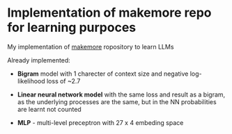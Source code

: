 # Implementation of makemore repo for learning purpoces

My implementation of [makemore](https://github.com/karpathy/makemore) ropository to learn LLMs

Already implemented:

- **Bigram** model with 1 charecter of context size and negative log-likelihood loss of ~2.7

- **Linear neural network model** with the same loss and result as a bigram, as the underlying processes are the same, but in the NN probabilities are learnt not counted

- **MLP** - multi-level preceptron with 27 x 4 embeding space
